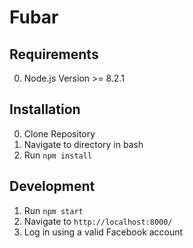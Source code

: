 # Fubar

## Requirements
0. Node.js Version >= 8.2.1

## Installation
0. Clone Repository
1. Navigate to directory in bash
2. Run ```npm install```

## Development
1. Run ```npm start```
2. Navigate to ```http://localhost:8000/```
3. Log in using a valid Facebook account

